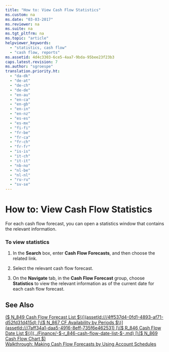 ```yaml
---
title: "How to: View Cash Flow Statistics"
ms.custom: na
ms.date: "03-03-2017"
ms.reviewer: na
ms.suite: na
ms.tgt_pltfrm: na
ms.topic: "article"
helpviewer_keywords: 
  - "statistics, cash flow"
  - "cash flow, reports"
ms.assetid: 4d4c3303-6ce5-4aa7-9bda-95bee23f23b3
caps.latest.revision: 7
ms.author: "sgroespe"
translation.priority.ht: 
  - "da-dk"
  - "de-at"
  - "de-ch"
  - "de-de"
  - "en-au"
  - "en-ca"
  - "en-gb"
  - "en-in"
  - "en-nz"
  - "es-es"
  - "es-mx"
  - "fi-fi"
  - "fr-be"
  - "fr-ca"
  - "fr-ch"
  - "fr-fr"
  - "is-is"
  - "it-ch"
  - "it-it"
  - "nb-no"
  - "nl-be"
  - "nl-nl"
  - "ru-ru"
  - "sv-se"
---
```

# How to: View Cash Flow Statistics
For each cash flow forecast, you can open a statistics window that contains the relevant information.  
  
### To view statistics  
  
1.  In the **Search** box, enter **Cash Flow Forecasts**, and then choose the related link.  
  
2.  Select the relevant cash flow forecast.  
  
3.  On the **Navigate** tab, in the **Cash Flow Forecast** group, choose **Statistics** to view the relevant information as of the current date for each cash flow forecast.  
  
## See Also  
 [\($ N\_849 Cash Flow Forecast List $\)](assetId:///4ff537d4-0fd1-4893-af71-d52fd31d415d)   
 [\($ N\_867 CF Availability by Periods $\)](assetId:///7aff34a1-daa5-4916-8eff-735f6e462531)   
 [\($ R\_846 Cash Flow Date List $\)](../Finance/-$-r_846-cash-flow-date-list-$-.md)   
 [\($ N\_869 Cash Flow Chart $\)](assetId:///68b122ba-3052-482c-b53c-89b0fbd7ae3a)   
 [Walkthrough: Making Cash Flow Forecasts by Using Account Schedules](../Finance/walkthrough-making-cash-flow-forecasts-by-using-account-schedules.md)